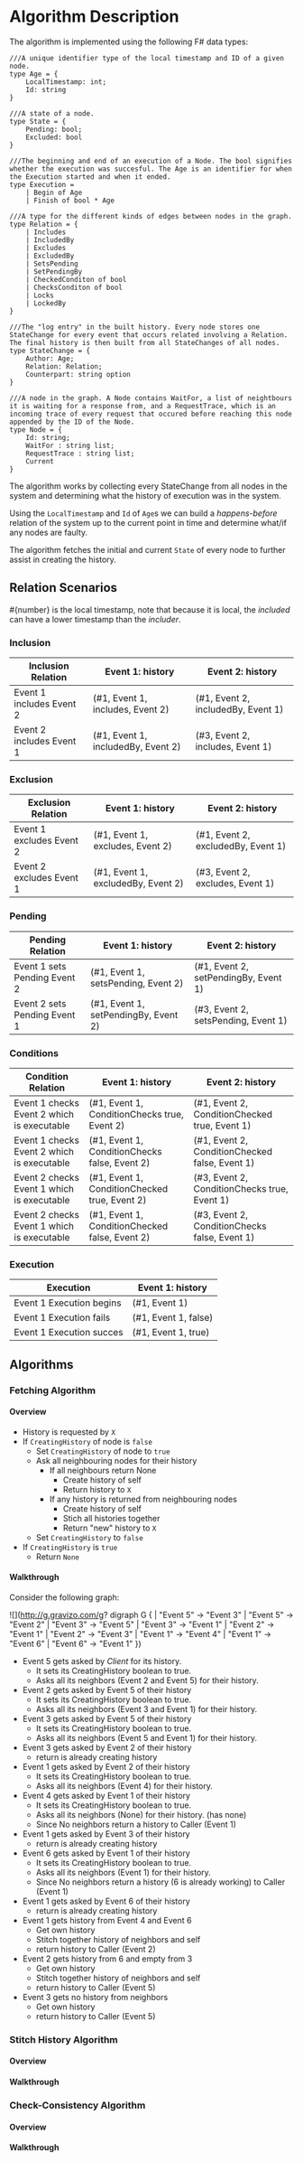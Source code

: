 # Algorithm Description

The algorithm is implemented using the following F# data types:

	///A unique identifier type of the local timestamp and ID of a given node.
    type Age = {
        LocalTimestamp: int;
        Id: string
    }
    
    ///A state of a node.
    type State = {
        Pending: bool;
        Excluded: bool
    }
    
    ///The beginning and end of an execution of a Node. The bool signifies whether the execution was succesful. The Age is an identifier for when the Execution started and when it ended.
    type Execution = 
        | Begin of Age
        | Finish of bool * Age
    
    ///A type for the different kinds of edges between nodes in the graph.
    type Relation = {
        | Includes
        | IncludedBy
        | Excludes
        | ExcludedBy
        | SetsPending
        | SetPendingBy
        | CheckedConditon of bool
        | ChecksConditon of bool
        | Locks
        | LockedBy
    }
    
    ///The "log entry" in the built history. Every node stores one StateChange for every event that occurs related involving a Relation. The final history is then built from all StateChanges of all nodes.
    type StateChange = {
        Author: Age;
        Relation: Relation;
        Counterpart: string option
    }
    
    ///A node in the graph. A Node contains WaitFor, a list of neightbours it is waiting for a response from, and a RequestTrace, which is an incoming trace of every request that occured before reaching this node appended by the ID of the Node. 
    type Node = {
        Id: string;
        WaitFor : string list; 
        RequestTrace : string list;
        Current
    }

The algorithm works by collecting every StateChange from all nodes in the system and determining what the history of execution was in the system. 

Using the `LocalTimestamp` and `Id` of `Age`s we can build a _happens-before_ relation of the system up to the current point in time and determine what/if any nodes are faulty. 

The algorithm fetches the initial and current `State` of every node to further assist in creating the history.



## Relation Scenarios
\#{number} is the local timestamp, note that because it is local, the *included* can have a lower timestamp than the *includer*.

### Inclusion
| Inclusion Relation       | Event 1: history                   | Event 2: history                   |
|--------------------------|------------------------------------|------------------------------------|
| Event 1 includes Event 2 | (#1, Event 1, includes, Event 2)   | (#1, Event 2, includedBy, Event 1) |
| Event 2 includes Event 1 | (#1, Event 1, includedBy, Event 2) | (#3, Event 2, includes, Event 1)   |

### Exclusion
| Exclusion Relation       | Event 1: history                   | Event 2: history                   |
|--------------------------|------------------------------------|------------------------------------|
| Event 1 excludes Event 2 | (#1, Event 1, excludes, Event 2)   | (#1, Event 2, excludedBy, Event 1) |
| Event 2 excludes Event 1 | (#1, Event 1, excludedBy, Event 2) | (#3, Event 2, excludes, Event 1)   |

### Pending
| Pending Relation             | Event 1: history                     | Event 2: history                     |
|------------------------------|--------------------------------------|--------------------------------------|
| Event 1 sets Pending Event 2 | (#1, Event 1, setsPending, Event 2)  | (#1, Event 2, setPendingBy, Event 1) |
| Event 2 sets Pending Event 1 | (#1, Event 1, setPendingBy, Event 2) | (#3, Event 2, setsPending, Event 1)  |

### Conditions
| Condition Relation                         | Event 1: history                               | Event 2: history                               |
|--------------------------------------------|------------------------------------------------|------------------------------------------------|
| Event 1 checks Event 2 which is executable | (#1, Event 1, ConditionChecks true, Event 2)   | (#1, Event 2, ConditionChecked true, Event 1)  |
| Event 1 checks Event 2 which is executable | (#1, Event 1, ConditionChecks false, Event 2)  | (#1, Event 2, ConditionChecked false, Event 1) |
| Event 2 checks Event 1 which is executable | (#1, Event 1, ConditionChecked true, Event 2)  | (#3, Event 2, ConditionChecks true, Event 1)   |
| Event 2 checks Event 1 which is executable | (#1, Event 1, ConditionChecked false, Event 2) | (#3, Event 2, ConditionChecks false, Event 1)  |

### Execution
| Execution                | Event 1: history     |
|--------------------------|----------------------|
| Event 1 Execution begins | (#1, Event 1)        |
| Event 1 Execution fails  | (#1, Event 1, false) |
| Event 1 Execution succes | (#1, Event 1, true)  |


## Algorithms

### Fetching Algorithm

#### Overview
 - History is requested by `X`
 - If `CreatingHistory` of node is `false` 
    - Set `CreatingHistory` of node to `true`
    - Ask all neighbouring nodes for their history
        - If all neighbours return None
            - Create history of self
            - Return history to `X`
        - If any history is returned from neighbouring nodes
            - Create history of self
            - Stich all histories together
            - Return "new" history to `X`
    - Set `CreatingHistory` to `false`
 - If `CreatingHistory` is `true`
    - Return `None`

#### Walkthrough 

Consider the following graph:

![](http://g.gravizo.com/g?
 digraph G {
   | "Event 5" -> "Event 3"
   | "Event 5" -> "Event 2"
   | "Event 3" -> "Event 5"
   | "Event 3" -> "Event 1"
   | "Event 2" -> "Event 1"
   | "Event 2" -> "Event 3"
   | "Event 1" -> "Event 4"
   | "Event 1" -> "Event 6"
   | "Event 6" -> "Event 1"
 })

- Event 5 gets asked by *Client* for its history. 
    - It sets its CreatingHistory boolean to true. 
    - Asks all its neighbors (Event 2 and Event 5) for their history.
- Event 2 gets asked by Event 5 of their history
    - It sets its CreatingHistory boolean to true. 
    - Asks all its neighbors (Event 3 and Event 1) for their history.
- Event 3 gets asked by Event 5 of their history
    - It sets its CreatingHistory boolean to true. 
    - Asks all its neighbors (Event 5 and Event 1) for their history.
- Event 3 gets asked by Event 2 of their history
    - return is already creating history
- Event 1 gets asked by Event 2 of their history
    - It sets its CreatingHistory boolean to true. 
    - Asks all its neighbors (Event 4) for their history.
- Event 4 gets asked by Event 1 of their history
    - It sets its CreatingHistory boolean to true. 
    - Asks all its neighbors (None) for their history. (has none)
    - Since No neighbors return a history to Caller (Event 1)
- Event 1 gets asked by Event 3 of their history
    - return is already creating history
- Event 6 gets asked by Event 1 of their history
    - It sets its CreatingHistory boolean to true. 
    - Asks all its neighbors (Event 1) for their history.
    - Since No neighbors return a history (6 is already working) to Caller (Event 1)
- Event 1 gets asked by Event 6 of their history
    - return is already creating history
- Event 1 gets history from Event 4 and Event 6
    - Get own history
    - Stitch together history of neighbors and self
    - return history to Caller (Event 2)
- Event 2 gets history from 6 and empty from 3
    - Get own history
    - Stitch together history of neighbors and self
    - return history to Caller (Event 5)
- Event 3 gets no history from neighbors
    - Get own history
    - return history to Caller (Event 5)

    
### Stitch History Algorithm
#### Overview

#### Walkthrough


### Check-Consistency Algorithm
#### Overview

#### Walkthrough

